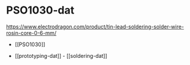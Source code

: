 
# PSO1030-dat

https://www.electrodragon.com/product/tin-lead-soldering-solder-wire-rosin-core-0-6-mm/

- [[PSO1030]]

- [[prototyping-dat]] - [[soldering-dat]]



